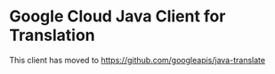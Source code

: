 # Google Cloud Java Client for Translation

This client has moved to https://github.com/googleapis/java-translate